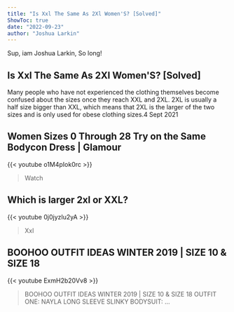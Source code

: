 ```yaml
---
title: "Is Xxl The Same As 2Xl Women'S? [Solved]"
ShowToc: true 
date: "2022-09-23"
author: "Joshua Larkin" 
---
```


Sup, iam Joshua Larkin, So long!
## Is Xxl The Same As 2Xl Women'S? [Solved]
Many people who have not experienced the clothing themselves become confused about the sizes once they reach XXL and 2XL. 2XL is usually a half size bigger than XXL, which means that 2XL is the larger of the two sizes and is only used for obese clothing sizes.4 Sept 2021

## Women Sizes 0 Through 28 Try on the Same Bodycon Dress | Glamour
{{< youtube o1M4pIok0rc >}}
>Watch 

## Which is larger 2xl or XXL?
{{< youtube 0j0jyzIu2yA >}}
>Xxl

## BOOHOO OUTFIT IDEAS WINTER 2019 | SIZE 10 & SIZE 18
{{< youtube ExmH2b20Vv8 >}}
>BOOHOO OUTFIT IDEAS WINTER 2019 | SIZE 10 & SIZE 18 OUTFIT ONE: NAYLA LONG SLEEVE SLINKY BODYSUIT: ...

